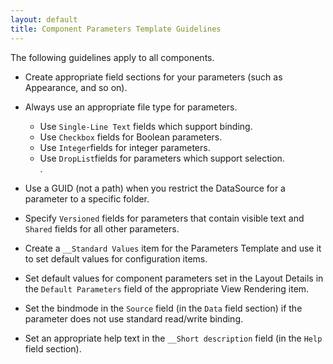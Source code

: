 ```yaml
---
layout: default
title: Component Parameters Template Guidelines
---
```



The following guidelines apply to all components.

- Create appropriate field sections for your parameters (such as Appearance, and so on).

- Always use an appropriate file type for parameters.

  + Use `Single-Line Text` fields which support binding.
  + Use `Checkbox` fields for Boolean parameters.
  + Use `Integer`fields for integer parameters.
  + Use `DropList`fields for parameters which support selection.  
.

- Use a GUID (not a path) when you restrict the DataSource for a parameter to a specific folder.

- Specify `Versioned` fields for parameters that contain visible text and `Shared` fields for all other parameters.

- Create a `__Standard Values` item for the Parameters Template and use it to set default values for configuration items.

- Set default values for component parameters set in the Layout Details in the `Default Parameters` field of the appropriate View Rendering item.

- Set the bindmode in the `Source` field (in the `Data` field section) if the parameter does not use standard read/write binding.

- Set an appropriate help text in the `__Short description` field (in the `Help` field section).

